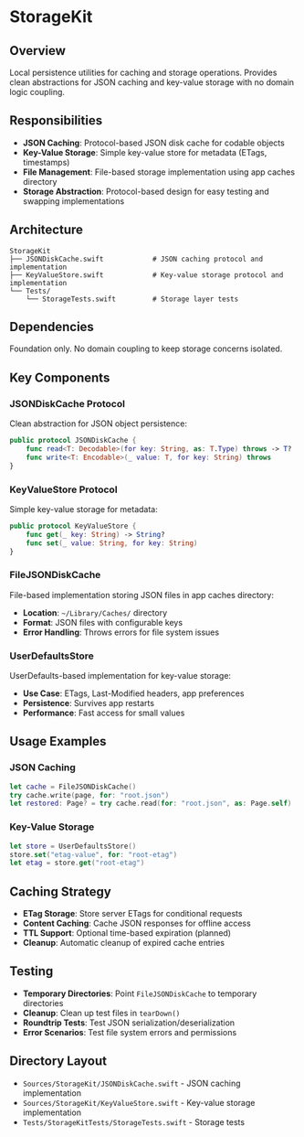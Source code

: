 # StorageKit

## Overview
Local persistence utilities for caching and storage operations. Provides clean abstractions for JSON caching and key-value storage with no domain logic coupling.

## Responsibilities
- **JSON Caching**: Protocol-based JSON disk cache for codable objects
- **Key-Value Storage**: Simple key-value store for metadata (ETags, timestamps)
- **File Management**: File-based storage implementation using app caches directory
- **Storage Abstraction**: Protocol-based design for easy testing and swapping implementations

## Architecture
```
StorageKit
├── JSONDiskCache.swift            # JSON caching protocol and implementation
├── KeyValueStore.swift            # Key-value storage protocol and implementation
└── Tests/
    └── StorageTests.swift         # Storage layer tests
```

## Dependencies
Foundation only. No domain coupling to keep storage concerns isolated.

## Key Components

### JSONDiskCache Protocol
Clean abstraction for JSON object persistence:
```swift
public protocol JSONDiskCache {
    func read<T: Decodable>(for key: String, as: T.Type) throws -> T?
    func write<T: Encodable>(_ value: T, for key: String) throws
}
```

### KeyValueStore Protocol
Simple key-value storage for metadata:
```swift
public protocol KeyValueStore {
    func get(_ key: String) -> String?
    func set(_ value: String, for key: String)
}
```

### FileJSONDiskCache
File-based implementation storing JSON files in app caches directory:
- **Location**: `~/Library/Caches/` directory
- **Format**: JSON files with configurable keys
- **Error Handling**: Throws errors for file system issues

### UserDefaultsStore
UserDefaults-based implementation for key-value storage:
- **Use Case**: ETags, Last-Modified headers, app preferences
- **Persistence**: Survives app restarts
- **Performance**: Fast access for small values

## Usage Examples

### JSON Caching
```swift
let cache = FileJSONDiskCache()
try cache.write(page, for: "root.json")
let restored: Page? = try cache.read(for: "root.json", as: Page.self)
```

### Key-Value Storage
```swift
let store = UserDefaultsStore()
store.set("etag-value", for: "root-etag")
let etag = store.get("root-etag")
```

## Caching Strategy
- **ETag Storage**: Store server ETags for conditional requests
- **Content Caching**: Cache JSON responses for offline access
- **TTL Support**: Optional time-based expiration (planned)
- **Cleanup**: Automatic cleanup of expired cache entries

## Testing
- **Temporary Directories**: Point `FileJSONDiskCache` to temporary directories
- **Cleanup**: Clean up test files in `tearDown()`
- **Roundtrip Tests**: Test JSON serialization/deserialization
- **Error Scenarios**: Test file system errors and permissions

## Directory Layout
- `Sources/StorageKit/JSONDiskCache.swift` - JSON caching implementation
- `Sources/StorageKit/KeyValueStore.swift` - Key-value storage implementation
- `Tests/StorageKitTests/StorageTests.swift` - Storage tests
